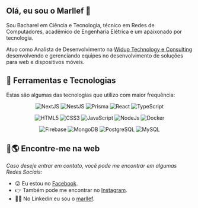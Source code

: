 ## Olá, eu sou o Marllef 👋

Sou Bacharel em Ciência e Tecnologia, técnico em Redes de Computadores, acadêmico de Engenharia Elétrica e um apaixonado por tecnologia.

Atuo como Analista de Desenvolvimento na [Widup Technology e Consulting](https://github.com/suporteWidup) desenvolvendo e gerenciando equipes no desenvolvimento de soluções para web e dispositivos móveis.

## 🚀 Ferramentas e Tecnologias

Estas são algumas das tecnologias que utilizo com maior frequência:

<div align='center'>
  
  ![NextJS](https://img.shields.io/badge/Next-black?style=for-the-badge&logo=next.js&logoColor=white)
  ![NestJS](https://img.shields.io/badge/nestjs-%23E0234E.svg?style=for-the-badge&logo=nestjs&logoColor=white)
  ![Prisma](https://img.shields.io/badge/Prisma-3982CE?style=for-the-badge&logo=Prisma&logoColor=white)
  ![React](https://img.shields.io/badge/React-20232A?style=for-the-badge&logo=react&logoColor=61DAFB)
  ![TypeScript](https://img.shields.io/badge/TypeScript-007ACC?style=for-the-badge&logo=typescript&logoColor=white)
  
  ![HTML5](https://img.shields.io/badge/HTML5-E34F26?style=for-the-badge&logo=html5&logoColor=white)
  ![CSS3](https://img.shields.io/badge/CSS3-1572B6?style=for-the-badge&logo=css3&logoColor=white)
  ![JavaScript](https://img.shields.io/badge/JavaScript-323330?style=for-the-badge&logo=javascript&logoColor=F7DF1E)
  ![NodeJs](https://img.shields.io/badge/Node.js-43853D?style=for-the-badge&logo=node.js&logoColor=white)
  ![Docker](https://img.shields.io/badge/Docker-2CA5E0?style=for-the-badge&logo=docker&logoColor=white)
  
  ![Firebase](https://img.shields.io/badge/Firebase-F29D0C?style=for-the-badge&logo=firebase&logoColor=white)
  ![MongoDB](https://img.shields.io/badge/MongoDB-4EA94B?style=for-the-badge&logo=mongodb&logoColor=white)
  ![PostgreSQL](https://img.shields.io/badge/PostgreSQL-316192?style=for-the-badge&logo=postgresql&logoColor=white)
  ![MySQL](https://img.shields.io/badge/MySQL-005C84?style=for-the-badge&logo=mysql&logoColor=white)
</div>

## 🔎🌎 Encontre-me na web
_Caso deseje entrar em contato, você pode me encontrar em algumas Redes Sociais:_
- 😜 Eu estou no [Facebook](https://www.facebook.com/marllef.alves/).
- 👉 Também pode me encontrar no [Instagram](https://www.instagram.com/marllef/).
- 👨‍💻 No Linkedin eu sou o [marllef](www.linkedin.com/in/marllef).
